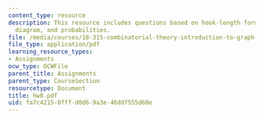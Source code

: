 ```yaml
---
content_type: resource
description: This resource includes questions based on hook-length formula, Young
  diagram, and probabilities.
file: /media/courses/18-315-combinatorial-theory-introduction-to-graph-theory-extremal-and-enumerative-combinatorics-spring-2005/fa7c42150fffd0d69a3e46ddf555d60e_hw8.pdf
file_type: application/pdf
learning_resource_types:
- Assignments
ocw_type: OCWFile
parent_title: Assignments
parent_type: CourseSection
resourcetype: Document
title: hw8.pdf
uid: fa7c4215-0fff-d0d6-9a3e-46ddf555d60e
---
```


